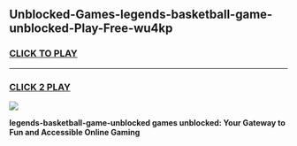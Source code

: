 
## Unblocked-Games-legends-basketball-game-unblocked-Play-Free-wu4kp
<h3>
<a href="https://premium76.site?title=legends-basketball-game-unblocked&ref=10A">CLICK TO PLAY</a></h3>
<hr>

<h3>
<a href="https://premium76.site?title=legends-basketball-game-unblocked&ref=10A">CLICK 2 PLAY</a>
  
</h3>

<a href="https://premium76.site?title=legends-basketball-game-unblocked&ref=10A"><img src="https://clearcache.store/games.png"></a>


**legends-basketball-game-unblocked games unblocked: Your Gateway to Fun and Accessible Online Gaming**
